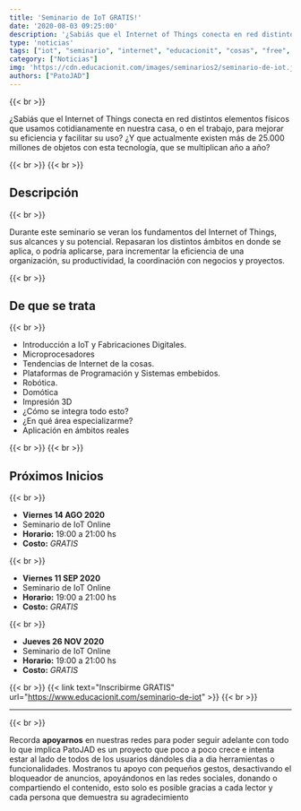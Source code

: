 ```yaml
---
title: 'Seminario de IoT GRATIS!'
date: '2020-08-03 09:25:00'
description: '¿Sabiás que el Internet of Things conecta en red distintos elementos físicos que usamos cotidianamente para mejorar su eficiencia y facilitar su uso?'
type: 'noticias'
tags: ["iot", "seminario", "internet", "educacionit", "cosas", "free", "gratis"]
category: ["Noticias"]
img: 'https://cdn.educacionit.com/images/seminarios2/seminario-de-iot.jpg'
authors: ["PatoJAD"]
---
```


{{< br >}}

¿Sabiás que el Internet of Things conecta en red distintos elementos físicos que usamos cotidianamente en nuestra casa, o en el trabajo, para mejorar su eficiencia y facilitar su uso? ¿Y que actualmente existen más de 25.000 millones de objetos con esta tecnología, que se multiplican año a año?

{{< br >}}
{{< br >}}

## Descripción

{{< br >}}

Durante este seminario se veran los fundamentos del Internet of Things, sus alcances y su potencial. Repasaran los distintos ámbitos en donde se aplica, o podría aplicarse, para incrementar la eficiencia de una organización, su productividad, la coordinación con negocios y proyectos.

{{< br >}}

## De que se trata

{{< br >}}

* Introducción a IoT y Fabricaciones Digitales.
* Microprocesadores
* Tendencias de Internet de la cosas.
* Plataformas de Programación y Sistemas embebidos.
* Robótica.
* Domótica
* Impresión 3D
* ¿Cómo se integra todo esto?
* ¿En qué área especializarme?
* Aplicación en ámbitos reales

{{< br >}}
{{< br >}}

## Próximos Inicios

{{< br >}}

* **Viernes 14 AGO 2020**
* Seminario de IoT Online
* **Horario:** 19:00 a 21:00 hs
* **Costo:** *GRATIS*

{{< br >}}

* **Viernes 11 SEP 2020**
* Seminario de IoT Online
* **Horario:** 19:00 a 21:00 hs
* **Costo:** *GRATIS*

{{< br >}}

* **Jueves 26 NOV 2020**
* Seminario de IoT Online
* **Horario:** 19:00 a 21:00 hs
* **Costo:** *GRATIS*

{{< br >}}
{{< link text="Inscribirme GRATIS" url="https://www.educacionit.com/seminario-de-iot" >}}
{{< br >}}

---

{{< br >}}

Recorda **apoyarnos** en nuestras redes para poder seguir adelante con todo lo que implica PatoJAD es un proyecto que poco a poco crece e intenta estar al lado de todos de los usuarios dándoles dia a dia herramientas o funcionalidades. Mostranos tu apoyo con pequeños gestos, desactivando el bloqueador de anuncios, apoyándonos en las redes sociales, donando o compartiendo el contenido, esto solo es posible gracias a cada lector y cada persona que demuestra su agradecimiento
